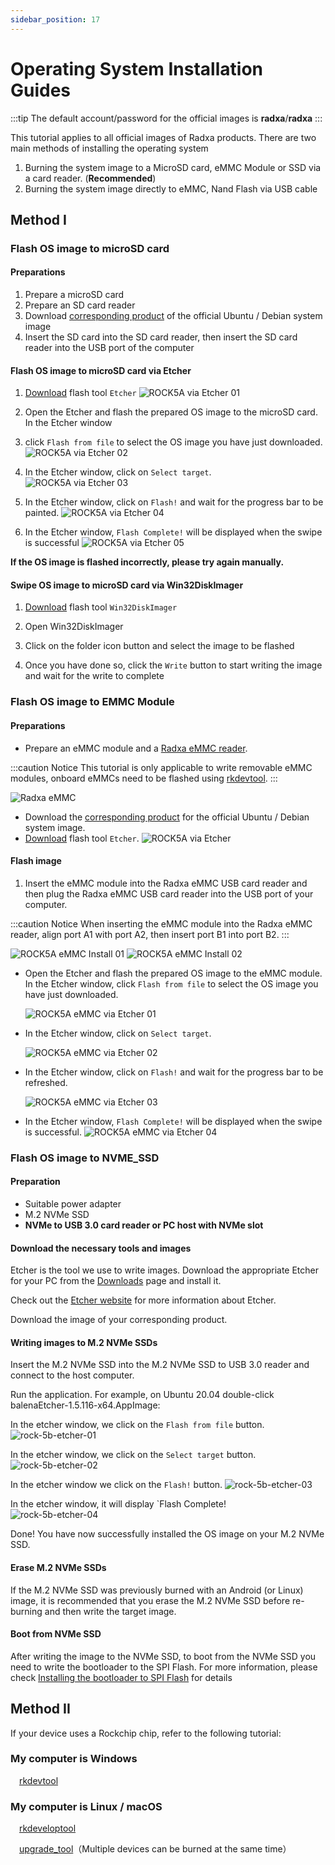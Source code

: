 ```yaml
---
sidebar_position: 17
---
```


# Operating System Installation Guides

:::tip
The default account/password for the official images is **radxa**/**radxa**
:::

This tutorial applies to all official images of Radxa products.
There are two main methods of installing the operating system

1. Burning the system image to a MicroSD card, eMMC Module or SSD via a card reader. (**Recommended**)
2. Burning the system image directly to eMMC, Nand Flash via USB cable

## Method I

<Tabs queryString="target">
  <TabItem value="microSD" label="microSD">

### Flash OS image to microSD card

#### Preparations

1. Prepare a microSD card
2. Prepare an SD card reader
3. Download [corresponding product](/productlist) of the official Ubuntu / Debian system image
4. Insert the SD card into the SD card reader, then insert the SD card reader into the USB port of the computer

#### Flash OS image to microSD card via Etcher

1. [Download](https://etcher.balena.io/) flash tool `Etcher`
   ![ROCK5A via Etcher 01](/img/rock5a/rock5a-etcher.webp)

2. Open the Etcher and flash the prepared OS image to the microSD card. In the Etcher window
3. click `Flash from file` to select the OS image you have just downloaded.
   ![ROCK5A via Etcher 02](/img/rock5a/rock5a-etcher-1.webp)

4. In the Etcher window, click on `Select target`.  
   ![ROCK5A via Etcher 03](/img/rock5a/rock5a-etcher-2.webp)

5. In the Etcher window, click on `Flash!` and wait for the progress bar to be painted.
   ![ROCK5A via Etcher 04](/img/rock5a/rock5a-etcher-3.webp)

6. In the Etcher window, `Flash Complete!` will be displayed when the swipe is successful
   ![ROCK5A via Etcher 05](/img/rock5a/rock5a-etcher-4.webp)

**If the OS image is flashed incorrectly, please try again manually.**

#### Swipe OS image to microSD card via Win32DiskImager

<!--此处缺少 Win32DiskImager 英文界面的图-->

1. [Download](https://win32diskimager.org/) flash tool `Win32DiskImager`

2. Open Win32DiskImager

3. Click on the folder icon button and select the image to be flashed

4. Once you have done so, click the `Write` button to start writing the image and wait for the write to complete

<!-- end of the list -->

  </TabItem>
  <TabItem value="eMMC Module" label="eMMC Module">

### Flash OS image to EMMC Module

#### Preparations

- Prepare an eMMC module and a [Radxa eMMC reader](../accessories/emmc_reader).

:::caution Notice
This tutorial is only applicable to write removable eMMC modules, onboard eMMCs need to be flashed using [rkdevtool](rksdk/rkdevtool).
:::

![Radxa eMMC](/img/accessories/emmc_related_01.webp)

- Download the [corresponding product](/productlist) for the official Ubuntu / Debian system image.
- [Download](https://etcher.balena.io/) flash tool `Etcher`.
  ![ROCK5A via Etcher](/img/rock5a/rock5a-etcher.webp)

#### Flash image

1. Insert the eMMC module into the Radxa eMMC USB card reader and then plug the Radxa eMMC USB card reader into the USB port of your computer.

:::caution Notice
When inserting the eMMC module into the Radxa eMMC reader, align port A1 with port A2, then insert port B1 into port B2.
:::

![ROCK5A eMMC Install 01](/img/accessories/emmc-install1.webp)
![ROCK5A eMMC Install 02](/img/accessories/emmc-install2.webp)

- Open the Etcher and flash the prepared OS image to the eMMC module. In the Etcher window, click `Flash from file` to select the OS image you have just downloaded.

  ![ROCK5A eMMC via Etcher 01](/img/rock5a/rock5a-etcher-1.webp)

- In the Etcher window, click on `Select target`.

  ![ROCK5A eMMC via Etcher 02](/img/rock5a/rock5a-etcher-2.webp)

- In the Etcher window, click on `Flash!` and wait for the progress bar to be refreshed.

  ![ROCK5A eMMC via Etcher 03](/img/rock5a/rock5a-etcher-3.webp)

- In the Etcher window, `Flash Complete!` will be displayed when the swipe is successful.
  ![ROCK5A eMMC via Etcher 04](/img/rock5a/rock5a-etcher-4.webp)

<!-- end of the list -->

  </TabItem>
  <TabItem value="NVMe_SSD" label="NVMe SSD">

### Flash OS image to NVME_SSD

#### Preparation

- Suitable power adapter
- M.2 NVMe SSD
- **NVMe to USB 3.0 card reader or PC host with NVMe slot**

#### Download the necessary tools and images

Etcher is the tool we use to write images. Download the appropriate Etcher for your PC from the [Downloads](https://www.balena.io/etcher#download-etcher) page and install it.

Check out the [Etcher website](https://www.balena.io/etcher) for more information about Etcher.

Download the image of your corresponding product.

#### Writing images to M.2 NVMe SSDs

Insert the M.2 NVMe SSD into the M.2 NVMe SSD to USB 3.0 reader and connect to the host computer.

Run the application. For example, on Ubuntu 20.04 double-click balenaEtcher-1.5.116-x64.AppImage:

In the etcher window, we click on the `Flash from file` button.
![rock-5b-etcher-01](/img/rock5a/rock5a-etcher-1.webp)

In the etcher window, we click on the `Select target` button.
![rock-5b-etcher-02](/img/rock5a/rock5a-etcher-2.webp)

In the etcher window we click on the `Flash!` button.
![rock-5b-etcher-03](/img/rock5a/rock5a-etcher-3.webp)

In the etcher window, it will display `Flash Complete!  
![rock-5b-etcher-04](/img/rock5a/rock5a-etcher-4.webp)

Done! You have now successfully installed the OS image on your M.2 NVMe SSD.

#### Erase M.2 NVMe SSDs

If the M.2 NVMe SSD was previously burned with an Android (or Linux) image,
it is recommended that you erase the M.2 NVMe SSD before re-burning and then write the target image.

#### Boot from NVMe SSD

After writing the image to the NVMe SSD, to boot from the NVMe SSD you need to write the bootloader to the SPI Flash.
For more information, please check [Installing the bootloader to SPI Flash](rksdk/rkdevtool) for details

  </TabItem>
</Tabs>

## Method II

If your device uses a Rockchip chip, refer to the following tutorial:

### My computer is Windows

&emsp;[rkdevtool](/general-tutorial/rksdk/rkdevtool)

### My computer is Linux / macOS

&emsp;[rkdeveloptool](/general-tutorial/rksdk/rkdeveloptool)

&emsp;[upgrade_tool](general-tutorial/rksdk/upgrade_tool)（Multiple devices can be burned at the same time）
